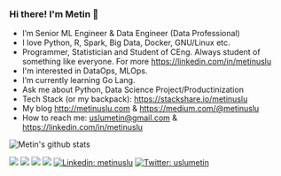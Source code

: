 ### Hi there! I'm Metin 👋

- I’m Senior ML Engineer & Data Engineer (Data Professional)
- I love Python, R, Spark, Big Data, Docker, GNU/Linux etc.  
- Programmer, Statistician and Student of CEng. Always student of something like everyone. For more https://linkedin.com/in/metinuslu
- I'm interested in DataOps, MLOps.
- I’m currently learning Go Lang.
- Ask me about Python, Data Science Project/Productinization
- Tech Stack (or my backpack): https://stackshare.io/metinuslu  
- My blog http://metinuslu.com & https://medium.com/@metinuslu
- How to reach me: uslumetin@gmail.com & https://linkedin.com/in/metinuslu  

![Metin's github stats](https://github-readme-stats.vercel.app/api?username=metinuslu)

![](https://github-readme-stats.vercel.app/api?include_all_commits=true&hide_title=true&username=metinuslu&count_private=true&show_icons=true&theme=graywhite) ![](https://github-readme-stats.vercel.app/api/top-langs/?username=metinuslu&layout=compact)
[![](https://img.shields.io/badge/bio-metinuslu-blue)](https://metinuslu.com)
[![](https://img.shields.io/badge/blog-veribilimci.org-blue)](https://veribilimci.org)
[![Linkedin: metinuslu](https://img.shields.io/badge/-metinuslu-blue?style=flat-square&logo=Linkedin&logoColor=white&link=https://www.linkedin.com/in/metinuslu)](https://www.linkedin.com/in/metinuslu)
[![Twitter: uslumetin](https://img.shields.io/badge/-metinuslu-blue?style=flat-square&logo=twitter&logoColor=white&link=https://www.twitter.com/metinuslu)](https://www.twitter.com/metinuslu)

<!--
![](https://github-readme-stats.vercel.app/api?include_all_commits=true&hide_title=true&username=metinuslu&count_private=true&show_icons=true&theme=graywhite) ![](https://github-readme-stats.vercel.app/api/top-langs/?username=metinuslu&layout=compact)
[![](https://img.shields.io/badge/bio-metinuslu.com-blue)](https://metinuslu.com)
[![](https://img.shields.io/badge/blog-veribilimci.org-blue)](https://veribilimci.org)
[![Linkedin: metinuslu](https://img.shields.io/badge/linkedin-metinuslu-blue?style=flat-square&logo=Linkedin&logoColor=white&link=https://www.linkedin.com/in/metinuslu)](https://www.linkedin.com/in/metinuslu)
[![Twitter: uslumetin](https://img.shields.io/badge/twitter-metinuslu-blue?style=flat-square&logo=twitter&logoColor=white&link=https://www.twitter.com/metinuslu)](https://www.twitter.com/metinuslu)
-->

<!--
[![](https://img.shields.io/badge/linkedin-%230077B5.svg?&style=for-the-badge&logo=linkedin&logoColor=white)](https://www.linkedin.com/in/metinuslu/)
[![](https://img.shields.io/badge/medium-%2312100E.svg?&style=for-the-badge&logo=medium&logoColor=white)](https://medium.com/@metinuslu)  
[![](https://img.shields.io/twitter/follow/uslumetin?style=social)](https://www.twitter.com/uslumetin)  
[![](https://img.shields.io/github/followers/metinuslu?style=social)](https://www.github.com/metinuslu)  
-->

<!--
**metinuslu/metinuslu** is a ✨ _special_ ✨ repository because its `README.md` (this file) appears on your GitHub profile.
Here are some ideas to get you started:
- 🔭 I’m currently working on ...
- 🌱 I’m currently learning ...
- 👯 I’m looking to collaborate on ...
- 🤔 I’m looking for help with ...
- 💬 Ask me about ...
- 📫 How to reach me: ...
- 😄 Pronouns: ...
- ⚡ Fun fact: ...
-->
